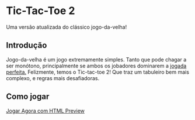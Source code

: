 # Tic-Tac-Toe 2

Uma versão atualizada do clássico jogo-da-velha!

## Introdução

Jogo-da-velha é um jogo extremamente simples. Tanto que pode chagar a ser monótono, principalmente se ambos os jobadores dominarem a [jogada perfeita.](https://pt.wikipedia.org/wiki/Jogo_da_velha#Jogada_perfeita) Felizmente, temos o Tic-tac-toe 2! Que traz um tabuleiro bem mais complexo, e regras mais desafiadoras.

## Como jogar



[Jogar Agora com HTML Preview](http://htmlpreview.github.io/?https://github.com/MikaelOliveiraDev/tic-tac-toe-2/blob/main/index.html)
